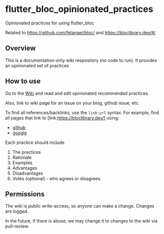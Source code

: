 # flutter_bloc_opinionated_practices
Opinionated practices for using flutter_bloc

Related to https://github.com/felangel/bloc/ and https://bloclibrary.dev/#/

## Overview
This is a documentation-only wiki respository (no code to run). It provides an opinionated set of practices

## How to use
Go to the [Wiki](https://github.com/chonghorizons/flutter_bloc_opinionated_practices/wiki/Opinionated-%22Recommended%22-Practices-for-flutter_bloc) and read and edit opinionated recommended practices.

Also, link to wiki page for an issue on your blog, github issue, etc.

To find all references/backlinks, use the `link:url` syntax. 
For example, find all pages that link to [link:https://bloclibrary.dev/] using:
* [github](https://github.com/search?q=https%3A%2F%2Fbloclibrary.dev%2F&type=code)
* [google](https://www.google.com/search?q=link%3Ahttps%3A%2F%2Fbloclibrary.dev%2F&oq=link%3Ahttps%3A%2F%2Fbloclibrary.dev%2F)


Each practice should include
1. The practices
2. Rationale
3. Examples
5. Advantages
6. Disadvantages
7. Votes (optional) - who agrees or disagrees.

## Permissions
The wiki is public write-access, so anyone can make a change. Changes are logged.

In the future, if there is abuse, we may change it to changes to the wiki via pull-review.
